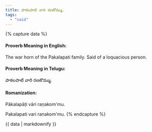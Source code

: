 ```yaml
---
title: పాకలపాటి వారి రణకొమ్ము.
tags:
  - "said"
---
```


{% capture data %}
#### Proverb Meaning in English:
The war horn of the Pakalapati family.
Said of a loquacious person.

#### Proverb Meaning in Telugu:
పాకలపాటి వారి రణకొమ్ము.

#### Romanization:
Pākalapāṭi vāri raṇakom'mu.

Pakalapati vari ranakom'mu.
{% endcapture %}

{{ data | markdownify }}


